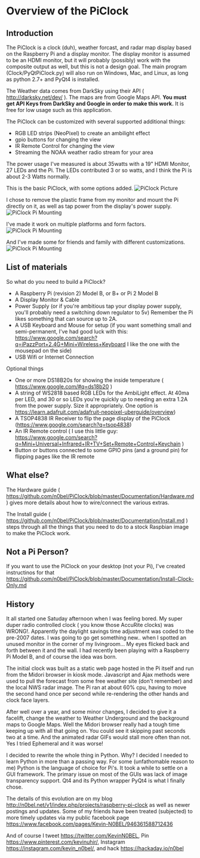 # Overview of the PiClock

## Introduction

The PiClock is a clock (duh), weather forcast, and radar map display
based on the Raspberry Pi and a display monitor. The display monitor is
assumed to be an HDMI monitor, but it will probably (possibly) work with
the composite output as well, but this is not a design goal.  The main
program (Clock/PyQtPiClock.py) will also run on Windows, Mac, and Linux,
as long as python 2.7+ and PyQt4 is installed.

The Weather data comes from DarkSky using their API
( http://darksky.net/dev/ ).   The maps are from Google Maps API.
 **You must get API Keys from DarkSky and Google in order to make this work.**
 It is free for low usage such as this application.

The PiClock can be customized with several supported additional things:
  * RGB LED strips (NeoPixel) to create an ambilight effect
  * gpio buttons for changing the view
  * IR Remote Control for changing the view
  * Streaming the NOAA weather radio stream for your area

The power usage I've measured is about 35watts with a 19" HDMI Monitor, 27 LEDs and the Pi.
The LEDs contributed 3 or so watts, and I think the Pi is about 2-3 Watts normally.

This is the basic PiClock, with some options added.
![PiClock Picture](https://raw.githubusercontent.com/n0bel/PiClock/master/Pictures/20150307_222711.jpg)

I chose to remove the plastic frame from my monitor and mount the Pi directly
on it, as well as tap power from the display's power supply.
![PiClock Pi Mounting](https://raw.githubusercontent.com/n0bel/PiClock/master/Pictures/20141222_220127.jpg)

I've made it work on multiple platforms and form factors.
![PiClock Pi Mounting](https://raw.githubusercontent.com/n0bel/PiClock/master/Pictures/20150404_165441_Fotor_Collage.jpg)

And I've made some for friends and family with different customizations.
![PiClock Pi Mounting](https://raw.githubusercontent.com/n0bel/PiClock/master/Pictures/20150326_225305_Fotor_Collage.jpg)


## List of materials

So what do you need to build a PiClock?

  * A Raspberry Pi (revision 2) Model B, or B+ or Pi 2 Model B
  * A Display Monitor & Cable
  * Power Supply (or if you're ambitious tap your display power supply,
    you'll probably need a switching down regulator to 5v)  Remember
    the Pi likes something that can source up to 2A.
  * A USB Keyboard and Mouse for setup (if you want something small
    and semi-permanent, I've had good luck with this:
    https://www.google.com/search?q=iPazzPort+2.4G+Mini+Wireless+Keyboard
    I like the one with the mousepad on the side)
  * USB Wifi or Internet Connection

Optional things

  * One or more DS18B20s for showing the inside temperature ( https://www.google.com/#q=ds18b20 )
  * A string of WS2818 based RGB LEDs for the AmbiLight effect.  At 40ma per LED, and 30 or so
    LEDs you're quickly up to needing an extra 1.2A from the power supply.  Size it appropriately.
    One option is https://learn.adafruit.com/adafruit-neopixel-uberguide/overview)
  * A TSOP4838 IR Receiver to flip the page display of the PiClock (https://www.google.com/search?q=tsop4838)
  * An IR Remote control ( I use this little guy: https://www.google.com/search?q=Mini+Universal+Infrared+IR+TV+Set+Remote+Control+Keychain )
  * Button or buttons connected to some GPIO pins (and a ground pin) for flipping pages like the IR remote

## What else?

The Hardware guide ( https://github.com/n0bel/PiClock/blob/master/Documentation/Hardware.md )
gives more details about how to wire/connect the various extras.

The Install guide ( https://github.com/n0bel/PiClock/blob/master/Documentation/Install.md )
steps through all the things that you need to do to a stock Raspbian image to make the PiClock work.

## Not a Pi Person?

If you want to use the PiClock on your desktop (not your Pi), I've created instructinos for that
https://github.com/n0bel/PiClock/blob/master/Documentation/Install-Clock-Only.md


## History

It all started one Satuday afternoon when I was feeling bored.  My super duper radio
controlled clock ( you know those AccuRite clocks) was WRONG!.    Apparently the
daylight savings time adjustment was coded to the pre-2007 dates.   I was going
to go get something new.. when I spotted an unused monitor in the corner of my
livingroom...  My eyes flicked back and forth between it and the wall.  I had
recently been playing with a Raspberry Pi Model B, and of course the idea was born.

The initial clock was built as a static web page hosted in the Pi itself and run from
the Midori browser in kiosk mode.  Javascript and Ajax methods were used to pull
the forecast from some free weather site (don't remember) and the local NWS radar
image.  The Pi ran at about 60% cpu, having to move the second hand once per second
while re-rendering the other hands and clock face layers.

After well over a year, and some minor changes, I decided to give it a facelift,
change the weather to Weather Underground and the background maps to Google Maps.
Well the Midori browser really had a tough time keeping up with all that going on.
You could see it skipping past seconds two at a time.  And the animated radar
GIFs would stall more often than not.  Yes I tried Ephemeral and it was worse!

I decided to rewrite the whole thing in Python.  Why?  I decided I needed to learn
Python in more than a passing way. For some (unfathomable reason to me) Python is
the language of choice for Pi's.  It took a while to settle on a GUI framework.
The primary issue on most of the GUIs was lack of image transparency support.
Qt4 and its Python wrapper PyQt4 is what I finally chose.

The details of this evolution are on my blog http://n0bel.net/v1/index.php/projects/raspberry-pi-clock
as well as newer postings and updates.   Some of my friends have been treated (subjected)
to more timely updates via my public facebook page https://www.facebook.com/pages/Kevin-N0BEL/946361588712436

And of course I tweet https://twitter.com/KevinN0BEL, Pin https://www.pinterest.com/kevinuhir/,
Instagram https://instagram.com/kevin_n0bel/, and hack https://hackaday.io/n0bel
